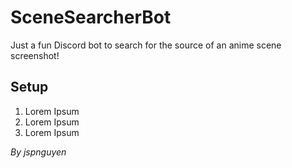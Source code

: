 # SceneSearcherBot

Just a fun Discord bot to search for the source of an anime scene screenshot!

## Setup

1. Lorem Ipsum
2. Lorem Ipsum
3. Lorem Ipsum

*By jspnguyen*
